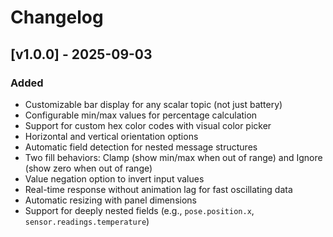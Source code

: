 # Changelog

## [v1.0.0] - 2025-09-03

### Added
- Customizable bar display for any scalar topic (not just battery)
- Configurable min/max values for percentage calculation
- Support for custom hex color codes with visual color picker
- Horizontal and vertical orientation options
- Automatic field detection for nested message structures
- Two fill behaviors: Clamp (show min/max when out of range) and Ignore (show zero when out of range)
- Value negation option to invert input values
- Real-time response without animation lag for fast oscillating data
- Automatic resizing with panel dimensions
- Support for deeply nested fields (e.g., `pose.position.x`, `sensor.readings.temperature`)
